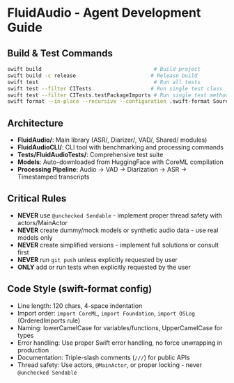 # FluidAudio - Agent Development Guide

## Build & Test Commands
```bash
swift build                                    # Build project
swift build -c release                        # Release build
swift test                                     # Run all tests
swift test --filter CITests                   # Run single test class
swift test --filter CITests.testPackageImports # Run single test method
swift format --in-place --recursive --configuration .swift-format Sources/ Tests/
```

## Architecture
- **FluidAudio/**: Main library (ASR/, Diarizer/, VAD/, Shared/ modules)
- **FluidAudioCLI/**: CLI tool with benchmarking and processing commands
- **Tests/FluidAudioTests/**: Comprehensive test suite
- **Models**: Auto-downloaded from HuggingFace with CoreML compilation
- **Processing Pipeline**: Audio → VAD → Diarization → ASR → Timestamped transcripts

## Critical Rules
- **NEVER** use `@unchecked Sendable` - implement proper thread safety with actors/MainActor
- **NEVER** create dummy/mock models or synthetic audio data - use real models only
- **NEVER** create simplified versions - implement full solutions or consult first
- **NEVER** run `git push` unless explicitly requested by user
- **ONLY** add or run tests when explicitly requested by the user

## Code Style (swift-format config)
- Line length: 120 chars, 4-space indentation
- Import order: `import CoreML`, `import Foundation`, `import OSLog` (OrderedImports rule)
- Naming: lowerCamelCase for variables/functions, UpperCamelCase for types
- Error handling: Use proper Swift error handling, no force unwrapping in production
- Documentation: Triple-slash comments (`///`) for public APIs
- Thread safety: Use actors, `@MainActor`, or proper locking - never `@unchecked Sendable`
